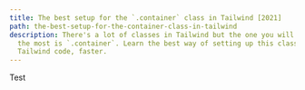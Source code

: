 ```yaml
---
title: The best setup for the `.container` class in Tailwind [2021]
path: the-best-setup-for-the-container-class-in-tailwind
description: There's a lot of classes in Tailwind but the one you will be writing
  the most is `.container`. Learn the best way of setting up this class to write better
  Tailwind code, faster.
---
```


Test
